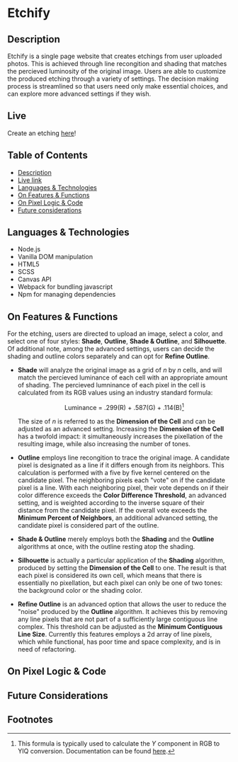 # Etchify

## Description

Etchify is a single page website that creates etchings from user uploaded photos. This is achieved through line recongition and shading that matches the percieved luminosity of the original image. Users are able to customize the produced etching through a variety of settings. The decision making process is streamlined so that users need only make essential choices, and can explore more advanced settings if they wish.

## Live

Create an etching [here](https://etchify.io)!

## Table of Contents

- [Description](#description)
- [Live link](#live)
- [Languages & Technologies](#languages--technologies)
- [On Features & Functions](#on-features--functions)
- [On Pixel Logic & Code](#on-pixel-logic--code)
- [Future considerations](#future-considerations)

## Languages & Technologies

- Node.js
- Vanilla DOM manipulation
- HTML5
- SCSS
- Canvas API
- Webpack for bundling javascript
- Npm for managing dependencies

## On Features & Functions

For the etching, users are directed to upload an image, select a color, and select one of four styles: **Shade**, **Outline**, **Shade & Outline**, and **Silhouette**. Of additional note, among the advanced settings, users can decide the shading and outline colors separately and can opt for **Refine Outline**.

- **Shade** will analyze the original image as a grid of *n* by *n* cells, and will match the percieved luminance of each cell with an appropriate amount of shading. The percieved lumninance of each pixel in the cell is calculated from its RGB values using an industry standard formula:<p align="center">Luminance = .299(R) + .587(G) + .114(B)[^1]</p>The size of *n* is referred to as the **Dimension of the Cell** and can be adjusted as an advanced setting. Increasing the **Dimension of the Cell** has a twofold impact: it simultaneously increases the pixellation of the resulting image, while also increasing the number of tones.

- **Outline** employs line recongition to trace the original image. A candidate pixel is designated as a line if it differs enough from its neighbors. This calculation is performed with a five by five kernel centered on the candidate pixel. The neighboring pixels each "vote" on if the candidate pixel is a line. With each neighboring pixel, their vote depends on if their color difference exceeds the **Color Difference Threshold**, an advanced setting, and is weighted according to the inverse square of their distance from the candidate pixel. If the overall vote exceeds the **Minimum Percent of Neighbors**, an additional advanced setting, the candidate pixel is considered part of the outline.

- **Shade & Outline** merely employs both the **Shading** and the **Outline** algorithms at once, with the outline resting atop the shading.

- **Silhouette** is actually a particular application of the **Shading** algorithm, produced by setting the **Dimension of the Cell** to one. The result is that each pixel is considered its own cell, which means that there is essentially no pixellation, but each pixel can only be one of two tones: the background color or the shading color.

- **Refine Outline** is an advanced option that allows the user to reduce the "noise" produced by the **Outline** algorithm. It achieves this by removing any line pixels that are not part of a sufficiently large contiguous line complex. This threshold can be adjusted as the **Minimum Contiguous Line Size**. Currently this features employs a 2d array of line pixels, which while functional, has poor time and space complexity, and is in need of refactoring.

## On Pixel Logic & Code



## Future Considerations

## Footnotes

[^1]: This formula is typically used to calculate the *Y* component in RGB to YIQ conversion. Documentation can be found [here](https://www.eembc.org/techlit/datasheets/yiq_consumer.pdf).
